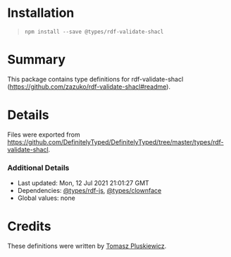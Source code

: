 # Installation
> `npm install --save @types/rdf-validate-shacl`

# Summary
This package contains type definitions for rdf-validate-shacl (https://github.com/zazuko/rdf-validate-shacl#readme).

# Details
Files were exported from https://github.com/DefinitelyTyped/DefinitelyTyped/tree/master/types/rdf-validate-shacl.

### Additional Details
 * Last updated: Mon, 12 Jul 2021 21:01:27 GMT
 * Dependencies: [@types/rdf-js](https://npmjs.com/package/@types/rdf-js), [@types/clownface](https://npmjs.com/package/@types/clownface)
 * Global values: none

# Credits
These definitions were written by [Tomasz Pluskiewicz](https://github.com/tpluscode).
